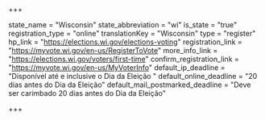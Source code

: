 +++

state_name = "Wisconsin"
state_abbreviation = "wi"
is_state = "true"
registration_type = "online"
translationKey = "Wisconsin"
type = "register"
hp_link = "https://elections.wi.gov/elections-voting"
registration_link = "https://myvote.wi.gov/en-us/RegisterToVote"
more_info_link = "https://elections.wi.gov/voters/first-time"
confirm_registration_link = "https://myvote.wi.gov/en-us/MyVoterInfo"
default_ip_deadline = "Disponível até e inclusive o Dia da Eleição "
default_online_deadline = "20 dias antes do Dia da Eleição"
default_mail_postmarked_deadline = "Deve ser carimbado 20 dias antes do Dia da Eleição"

+++